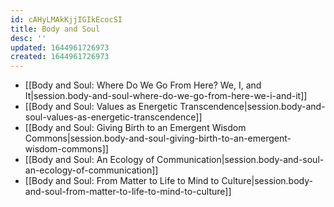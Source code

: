 ```yaml
---
id: cAHyLMAkKjjIGIkEcocSI
title: Body and Soul
desc: ''
updated: 1644961726973
created: 1644961726973
---
```


- [[Body and Soul:  Where Do We Go From Here? We, I, and It|session.body-and-soul-where-do-we-go-from-here-we-i-and-it]]
- [[Body and Soul:  Values as Energetic Transcendence|session.body-and-soul-values-as-energetic-transcendence]]
- [[Body and Soul:  Giving Birth to an Emergent Wisdom Commons|session.body-and-soul-giving-birth-to-an-emergent-wisdom-commons]]
- [[Body and Soul:  An Ecology of Communication|session.body-and-soul-an-ecology-of-communication]]
- [[Body and Soul:  From Matter to Life to Mind to Culture|session.body-and-soul-from-matter-to-life-to-mind-to-culture]]
